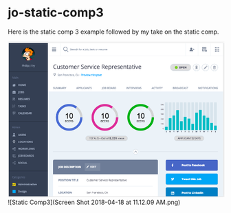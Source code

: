 # jo-static-comp3

Here is the static comp 3 example followed by my take on the static comp.

![Static Comp3](my-project.png)
![Static Comp3](Screen Shot 2018-04-18 at 11.12.09 AM.png)
